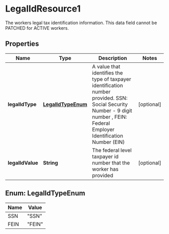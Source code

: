 

# LegalIdResource1

The workers legal tax identification information. This data field cannot be PATCHED for ACTIVE workers.

## Properties

| Name | Type | Description | Notes |
|------------ | ------------- | ------------- | -------------|
|**legalIdType** | [**LegalIdTypeEnum**](#LegalIdTypeEnum) | A value that identifies the type of taxpayer identification number provided.   SSN: Social  Security Number - 9 digit number   , FEIN: Federal Employer Identification Number (EIN) |  [optional] |
|**legalIdValue** | **String** | The federal level taxpayer id number that the worker has provided |  [optional] |



## Enum: LegalIdTypeEnum

| Name | Value |
|---- | -----|
| SSN | &quot;SSN&quot; |
| FEIN | &quot;FEIN&quot; |



